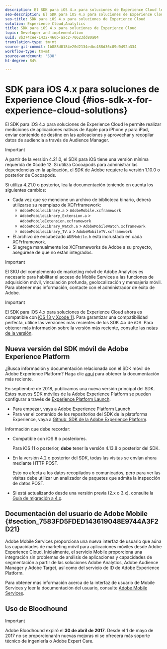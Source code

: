 ```yaml
---
description: El SDK para iOS 4.x para soluciones de Experience Cloud le permite realizar mediciones de aplicaciones nativas de Apple para iPhone y para iPad, enviar contenido de destino en las aplicaciones y aprovechar y recopilar datos de audiencia a través de Audience Manager.
seo-description: El SDK para iOS 4.x para soluciones de Experience Cloud le permite realizar mediciones de aplicaciones nativas de Apple para iPhone y para iPad, enviar contenido de destino en las aplicaciones y aprovechar y recopilar datos de audiencia a través de Audience Manager.
seo-title: SDK para iOS 4.x para soluciones de Experience Cloud
solution: Experience Cloud,Analytics
title: SDK para iOS 4.x para soluciones de Experience Cloud
topic: Developer and implementation
uuid: 8b374cee-1432-460b-aac2-70623dd80a04
translation-type: tm+mt
source-git-commit: 1b888d0184e20d2134edbc488d36c09d0492a334
workflow-type: tm+mt
source-wordcount: '538'
ht-degree: 84%

---
```



# SDK para iOS 4.x para soluciones de Experience Cloud {#ios-sdk-x-for-experience-cloud-solutions}

El SDK para iOS 4.x para soluciones de Experience Cloud le permite realizar mediciones de aplicaciones nativas de Apple para iPhone y para iPad, enviar contenido de destino en las aplicaciones y aprovechar y recopilar datos de audiencia a través de Audience Manager.

>[!IMPORTANT]
>
>A partir de la versión 4.21.0, el SDK para iOS tiene una versión mínima requerida de Xcode 12. Si utiliza Cocoapods para administrar las dependencias en la aplicación, el SDK de Adobe requiere la versión 1.10.0 o posterior de Cocoapods.

Si utiliza 4.21.0 o posterior, lea la documentación teniendo en cuenta los siguientes cambios:

* Cada vez que se mencione un archivo de biblioteca binario, deberá utilizarse su reemplazo de XCFrframework:
   * `AdobeMobileLibrary.a` > `AdobeMobile.xcframework`
   * `AdobeMobileLibrary_Extension.a` >  `AdobeMobileExtension.xcframework`
   * `AdobeMobileLibrary_Watch.a` >  `AdobeMobileWatch.xcframework`
   * `AdobeMobileLibrary_TV.a` >  `AdobeMobileTV.xcframework`
* El archivo de encabezado `ADBMobile.h` está incrustado en cada XCFrframework.
* Si agrega manualmente los XCFrameworks de Adobe a su proyecto, asegúrese de que no están integrados.

>[!IMPORTANT]
>
>El SKU del complemento de marketing móvil de Adobe Analytics es necesario para habilitar el acceso de Mobile Services a las funciones de adquisición móvil, vinculación profunda, geolocalización y mensajería móvil. Para obtener más información, contacte con el administrador de éxito de Adobe.

>[!IMPORTANT]
>
>El SDK para iOS 4.x para soluciones de Experience Cloud ahora es compatible con [iOS 13 y Xcode 11](https://developer.apple.com/ios/). Para garantizar una compatibilidad perfecta, utilice las versiones más recientes de los SDK 4.x de iOS. Para obtener más información sobre la versión más reciente, consulte las [notas de la versión](/help/ios/rel-notes.md).

## Nueva versión del SDK móvil de Adobe Experience Platform

¿Busca información y documentación relacionada con el SDK móvil de Adobe Experience Platform? Haga clic [aquí](https://aep-sdks.gitbook.io/docs/) para obtener la documentación más reciente.

En septiembre de 2018, publicamos una nueva versión principal del SDK. Estos nuevos SDK móviles de la Adobe Experience Platform se pueden configurar a través de [Experience Platform Launch](https://www.adobe.com/es/experience-platform/launch.html).

* Para empezar, vaya a Adobe Experience Platform Launch.
* Para ver el contenido de los repositorios del SDK de la plataforma Experience, vaya a [Github: SDK de la Adobe Experience Platform](https://github.com/Adobe-Marketing-Cloud/acp-sdks).

Información que debe recordar:

* Compatible con iOS 8 o posteriores.

   Para iOS 11 o posterior, **debe** tener la versión 4.13.8 o posterior del SDK.

* En la versión 4.2 o posterior del SDK, todas las visitas se envían ahora mediante HTTP POST.

   Esto no afecta a los datos recopilados o comunicados, pero para ver las visitas debe utilizar un analizador de paquetes que admita la inspección de datos POST.

* Si está actualizando desde una versión previa (2.x o 3.x), consulte la [Guía de migración a 4.x](/help/ios/getting-started/migration-v3.md).

## Documentación del usuario de Adobe Mobile {#section_7583FD5FDED143619048E9744A3F2D21}

Adobe Mobile Services proporciona una nueva interfaz de usuario que aúna las capacidades de marketing móvil para aplicaciones móviles desde Adobe Experience Cloud. Inicialmente, el servicio Mobile proporciona una integración sin problemas de análisis de aplicaciones y capacidades de segmentación a partir de las soluciones Adobe Analytics, Adobe Audience Manager y Adobe Target, así como del servicio de ID de Adobe Experience Platform.

Para obtener más información acerca de la interfaz de usuario de Mobile Services y leer la documentación del usuario, consulte [Adobe Mobile Services](/help/using/home.md).

## Uso de Bloodhound

>[!IMPORTANT]
>
>Adobe Bloodhound expiró el **30 de abril de 2017**. Desde el 1 de mayo de 2017 no se proporcionarán nuevas mejoras ni se ofrecerá más soporte técnico de ingeniería o Adobe Expert Care.
